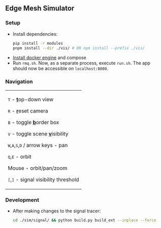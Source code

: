 ## Edge Mesh Simulator 

### Setup
- Install dependencies:
	```sh
	pip install -r modules
	pnpm install --dir ./vis/ # OR npm install --prefix ./vis/ 
	```
- [Install docker engine](https://docs.docker.com/engine/install/) and compose
- Run `rmq.sh`. Now, as a separate process, execute `run.sh`. The app should now be accessible on `localhost:8000`.

### Navigation

<table><tr><td>

<kbd>T</kbd> - <u>**t**</u>op-down view

<kbd>R</kbd> - <u>**r**</u>eset camera

<kbd>B</kbd> - toggle <u>**b**</u>order box

<kbd>V</kbd> - toggle scene <u>**v**</u>isibility

<kbd>W</kbd>,<kbd>A</kbd>,<kbd>S</kbd>,<kbd>D</kbd> / arrow keys - pan

<kbd>Q</kbd>,<kbd>E</kbd> - orbit

Mouse - orbit/pan/zoom

<kbd>[</kbd>,<kbd>]</kbd> - signal visibility threshold

</td></tr></table>

### Development
- After making changes to the signal tracer:
	```sh
	cd ./sim/signal/ && python build.py build_ext --inplace --force
	```
